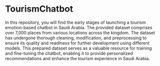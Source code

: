 # TourismChatbot 
In this repository, you will find the early stages of launching a tourism emotion-based chatbot in Saudi Arabia. The provided dataset comprises over 7,000 places from various locations across the kingdom. The dataset has undergone thorough cleaning, modification, and preprocessing to ensure its quality and readiness for further development using different models. This prepared dataset serves as a valuable resource for training and fine-tuning the chatbot, enabling it to provide personalized recommendations and enhance the tourism experience in Saudi Arabia.
